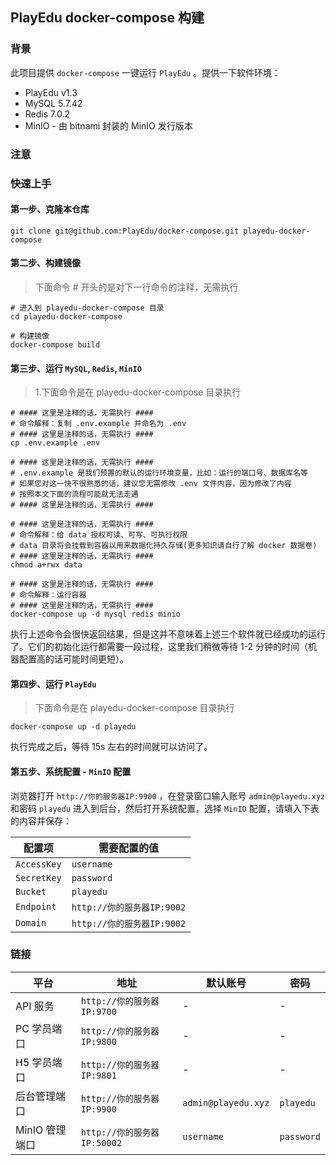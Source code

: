 ## PlayEdu docker-compose 构建

### 背景

此项目提供 `docker-compose` 一键运行 `PlayEdu` 。提供一下软件环境：

- PlayEdu v1.3
- MySQL 5.7.42
- Redis 7.0.2
- MinIO - 由 bitnami 封装的 MinIO 发行版本

### 注意

### 快速上手

#### 第一步、克隆本仓库

```
git clone git@github.com:PlayEdu/docker-compose.git playedu-docker-compose
```

#### 第二步、构建镜像

> 下面命令 # 开头的是对下一行命令的注释，无需执行

```
# 进入到 playedu-docker-compose 目录
cd playedu-docker-compose

# 构建镜像
docker-compose build
```

#### 第三步、运行 `MySQL`, `Redis`, `MinIO`

> 1.下面命令是在 playedu-docker-compose 目录执行  

```
# #### 这里是注释的话，无需执行 ####
# 命令解释：复制 .env.example 并命名为 .env
# #### 这里是注释的话，无需执行 ####
cp .env.example .env

# #### 这里是注释的话，无需执行 ####
# .env.example 是我们预置的默认的运行环境变量，比如：运行的端口号、数据库名等
# 如果您对这一快不很熟悉的话，建议您无需修改 .env 文件内容，因为修改了内容
# 按照本文下面的流程可能就无法走通
# #### 这里是注释的话，无需执行 ####

# #### 这里是注释的话，无需执行 ####
# 命令解释：给 data 授权可读、可写、可执行权限
# data 目录将会挂载到容器以用来数据化持久存储(更多知识请自行了解 docker 数据卷)
# #### 这里是注释的话，无需执行 ####
chmod a+rwx data

# #### 这里是注释的话，无需执行 ####
# 命令解释：运行容器
# #### 这里是注释的话，无需执行 ####
docker-compose up -d mysql redis minio
```

执行上述命令会很快返回结果，但是这并不意味着上述三个软件就已经成功的运行了。它们的初始化运行都需要一段过程，这里我们稍微等待 1-2 分钟的时间（机器配置高的话可能时间更短）。

#### 第四步、运行 `PlayEdu`

> 下面命令是在 playedu-docker-compose 目录执行

```
docker-compose up -d playedu
```

执行完成之后，等待 15s 左右的时间就可以访问了。

#### 第五步、系统配置 - `MinIO` 配置

浏览器打开 `http://你的服务器IP:9900` ，在登录窗口输入账号 `admin@playedu.xyz` 和密码 `playedu` 进入到后台，然后打开系统配置，选择 `MinIO` 配置，请填入下表的内容并保存：

| 配置项      | 需要配置的值               |
| ----------- | -------------------------- |
| `AccessKey` | `username`                 |
| `SecretKey` | `password`                 |
| `Bucket`    | `playedu`                  |
| `Endpoint`  | `http://你的服务器IP:9002` |
| `Domain`    | `http://你的服务器IP:9002` |

### 链接

| 平台           | 地址                        | 默认账号            | 密码       |
| -------------- | --------------------------- | ------------------- | ---------- |
| API 服务       | `http://你的服务器IP:9700`  | -                   | -          |
| PC 学员端口    | `http://你的服务器IP:9800`  | -                   | -          |
| H5 学员端口    | `http://你的服务器IP:9801`  | -                   | -          |
| 后台管理端口   | `http://你的服务器IP:9900`  | `admin@playedu.xyz` | `playedu`  |
| MinIO 管理端口 | `http://你的服务器IP:50002` | `username`          | `password` |
